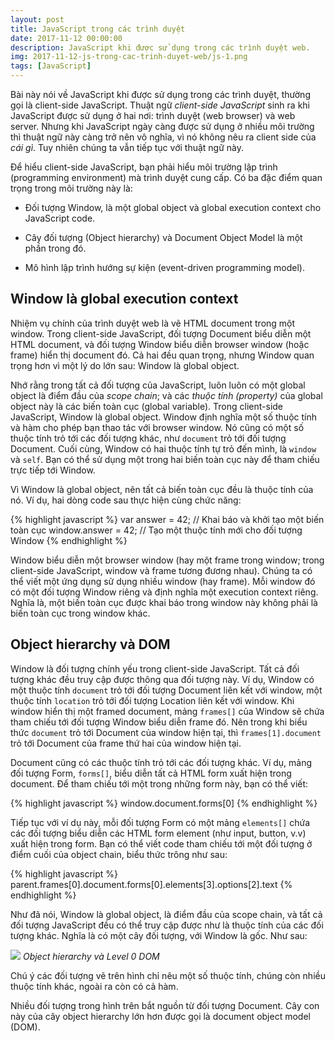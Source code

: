 ```yaml
---
layout: post
title: JavaScript trong các trình duyệt
date: 2017-11-12 00:00:00
description: JavaScript khi được sử dụng trong các trình duyệt web.
img: 2017-11-12-js-trong-cac-trinh-duyet-web/js-1.png
tags: [JavaScript]
---
```

Bài này nói về JavaScript khi được sử dụng trong các trình duyệt, thường gọi là client-side JavaScript. Thuật ngữ *client-side JavaScript* sinh ra khi JavaScript được sử dụng ở hai nơi: trình duyệt (web browser) và web server. Nhưng khi JavaScript ngày càng được sử dụng ở nhiều môi trường thì thuật ngữ này càng trở nên vô nghĩa, vì nó không nêu ra client side của *cái gì*. Tuy nhiên chúng ta vẫn tiếp tục với thuật ngữ này.

Để hiểu client-side JavaScript, bạn phải hiểu môi trường lập trình (programming environment) mà trình duyệt cung cấp. Có ba đặc điểm quan trọng trong môi trường này là:

* Đối tượng Window, là một global object và global execution context cho JavaScript code.

* Cây đối tượng (Object hierarchy) và Document Object Model là một phần trong đó.

* Mô hình lập trình hướng sự kiện (event-driven programming model).

## Window là global execution context

Nhiệm vụ chính của trình duyệt web là vẽ HTML document trong một window. Trong client-side JavaScript, đối tượng Document biểu diễn một HTML document, và đối tượng Window biểu diễn browser window (hoặc frame) hiển thị document đó. Cả hai đều quan trọng, nhưng Window quan trọng hơn vì một lý do lớn sau: Window là global object.

Nhớ rằng trong tất cả đối tượng của JavaScript, luôn luôn có một global object là điểm đầu của *scope chain*; và các *thuộc tính (property)* của global object này là các biến toàn cục (global variable). Trong client-side JavaScript, Window là global object. Window định nghĩa một số thuộc tính và hàm cho phép bạn thao tác với browser window. Nó cũng có một số thuộc tính trỏ tới các đối tượng khác, như `document` trỏ tới đối tượng Document. Cuối cùng, Window có hai thuộc tính tự trỏ đến mình, là `window` và `self`. Bạn có thể sử dụng một trong hai biến toàn cục này để tham chiếu trực tiếp tới Window.

Vì Window là global object, nên tất cả biến toàn cục đều là thuộc tính của nó. Ví dụ, hai dòng code sau thực hiện cùng chức năng:

{% highlight javascript %}
var answer = 42;      // Khai báo và khởi tạo một biến toàn cục
window.answer = 42;   // Tạo một thuộc tính mới cho đối tượng Window
{% endhighlight %}

Window biểu diễn một browser window (hay một frame trong window; trong client-side JavaScript, window và frame tương đương nhau). Chúng ta có thể viết một ứng dụng sử dụng nhiều window (hay frame). Mỗi window đó có một đối tượng Window riêng và định nghĩa một execution context riêng. Nghĩa là, một biến toàn cục được khai báo trong window này không phải là biến toàn cục trong window khác.

## Object hierarchy và DOM

Window là đối tượng chính yếu trong client-side JavaScript. Tất cả đối tượng khác đều truy cập được thông qua đối tượng này. Ví dụ, Window có một thuộc tính `document` trỏ tới đối tượng Document liên kết với window, một thuộc tính `location` trỏ tới đối tượng Location liên kết với window. Khi window hiển thị một framed document, mảng `frames[]` của Window sẽ chứa tham chiếu tới đối tượng Window biểu diễn frame đó. Nên trong khi biểu thức `document` trỏ tới Document của window hiện tại, thì `frames[1].document` trỏ tới Document của frame thứ hai của window hiện tại.

Document cũng có các thuộc tính trỏ tới các đối tượng khác. Ví dụ, mảng đối tượng Form, `forms[]`, biểu diễn tất cả HTML form xuất hiện trong document. Để tham chiếu tới một trong những form này, bạn có thể viết:

{% highlight javascript %}
window.document.forms[0]
{% endhighlight %}

Tiếp tục với ví dụ này, mỗi đối tượng Form có một mảng `elements[]` chứa các đối tượng biểu diễn các HTML form element (như input, button, v.v) xuất hiện trong form. Bạn có thể viết code tham chiếu tới một đối tượng ở điểm cuối của object chain, biểu thức trông như sau:

{% highlight javascript %}
parent.frames[0].document.forms[0].elements[3].options[2].text
{% endhighlight %}

Như đã nói, Window là global object, là điểm đầu của scope chain, và tất cả đối tượng JavaScript đều có thể truy cập được như là thuộc tính của các đối tượng khác. Nghĩa là có một cây đối tượng, với Window là gốc. Như sau:

![]({{site.baseurl}}/assets/img/2017-11-12-js-trong-cac-trinh-duyet-web/object-hierarchy.png)
*Object hierarchy và Level 0 DOM*

Chú ý các đối tượng vẽ trên hình chỉ nêu một số thuộc tính, chúng còn nhiều thuộc tính khác, ngoài ra còn có cả hàm.

Nhiều đối tượng trong hình trên bắt nguồn từ đối tượng Document. Cây con này của cây object hierarchy lớn hơn được gọi là document object model (DOM).